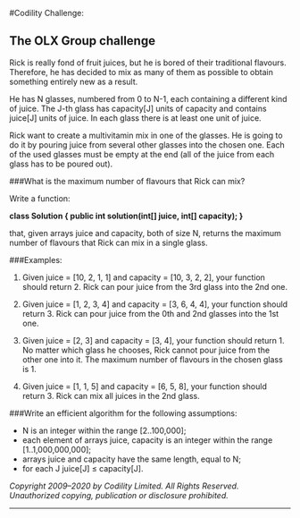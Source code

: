 #Codility Challenge:
## The OLX Group challenge

Rick is really fond of fruit juices, but he is bored of their traditional flavours. Therefore, he has decided to mix as many of them as possible to obtain something entirely new as a result.

He has N glasses, numbered from 0 to N-1, each containing a different kind of juice. The J-th glass has capacity[J] units of capacity and contains juice[J] units of juice. In each glass there is at least one unit of juice.

Rick want to create a multivitamin mix in one of the glasses. He is going to do it by pouring juice from several other glasses into the chosen one. Each of the used glasses must be empty at the end (all of the juice from each glass has to be poured out).

###What is the maximum number of flavours that Rick can mix?

Write a function:

**class Solution { public int solution(int[] juice, int[] capacity); }**

that, given arrays juice and capacity, both of size N, returns the maximum number of flavours that Rick can mix in a single glass.

###Examples:
1. Given juice = [10, 2, 1, 1] and capacity = [10, 3, 2, 2], your function should return 2. Rick can pour juice from the 3rd glass into the 2nd one.

2. Given juice = [1, 2, 3, 4] and capacity = [3, 6, 4, 4], your function should return 3. Rick can pour juice from the 0th and 2nd glasses into the 1st one.

3. Given juice = [2, 3] and capacity = [3, 4], your function should return 1. No matter which glass he chooses, Rick cannot pour juice from the other one into it. The maximum number of flavours in the chosen glass is 1.

4. Given juice = [1, 1, 5] and capacity = [6, 5, 8], your function should return 3. Rick can mix all juices in the 2nd glass.

###Write an efficient algorithm for the following assumptions:

* N is an integer within the range [2..100,000];
* each element of arrays juice, capacity is an integer within the range [1..1,000,000,000];
* arrays juice and capacity have the same length, equal to N;
* for each J juice[J] ≤ capacity[J].
</div>

_Copyright 2009–2020 by Codility Limited. All Rights Reserved. Unauthorized copying, publication or disclosure prohibited._

***